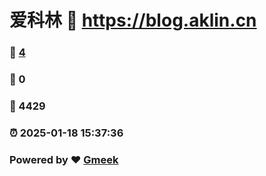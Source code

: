# 爱科林 :link: https://blog.aklin.cn 
### :page_facing_up: [4](https://blog.aklin.cn/tag.html) 
### :speech_balloon: 0 
### :hibiscus: 4429 
### :alarm_clock: 2025-01-18 15:37:36 
### Powered by :heart: [Gmeek](https://github.com/Meekdai/Gmeek)
